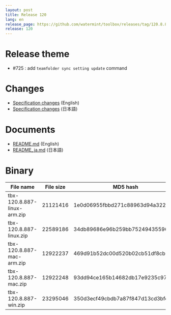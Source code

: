```yaml
---
layout: post
title: Release 120
lang: en
release_page: https://github.com/watermint/toolbox/releases/tag/120.8.887
release: 120
---
```


# Release theme

* #725 : add `teamfolder sync setting update` command

# Changes

* [Specification changes](https://github.com/watermint/toolbox/blob/120.8.887/docs/releases/changes120.md) (English)
* [Specification changes](https://github.com/watermint/toolbox/blob/120.8.887/docs/releases/changes120.md) (日本語)

# Documents

* [README.md](https://github.com/watermint/toolbox/blob/120.8.887/README.md) (English)
* [README_ja.md](https://github.com/watermint/toolbox/blob/120.8.887/README_ja.md) (日本語)

# Binary

| File name                   | File size | MD5 hash                         | SHA256 hash                                                      |
|-----------------------------|-----------|----------------------------------|------------------------------------------------------------------|
| tbx-120.8.887-linux-arm.zip | 21121416  | 1e0d06955fbbd271c88963d94a322823 | 3abbaa8b93e5919877643e307b4592448fcc42b5fb55eae7edb723f063a02a2b |
| tbx-120.8.887-linux.zip     | 22589186  | 34db89686e96b259bb7524943559665c | f65ae840d12de27bc3f41c384d4efe00d09d6596e6748b4aafb0d42955994615 |
| tbx-120.8.887-mac-arm.zip   | 12922237  | 469d91b52dc00d520b02cb51df8cb0c3 | 2360f90f81392e85daaba75c2ee617da472c8ae864aee6a2c1a4498fb5d014b0 |
| tbx-120.8.887-mac.zip       | 12922248  | 93dd94ce165b14682db17e9235c979f9 | aed76a5cce99011fb219505e2ec2e74305332d00d48431cf223563c8a88043c5 |
| tbx-120.8.887-win.zip       | 23295046  | 350d3ecf49cbdb7a87f847d13cd3bfcf | 60c2ef9f3047eb4929a8967454412ed915760c8ca7db000ec3e5eefc47045c30 |


